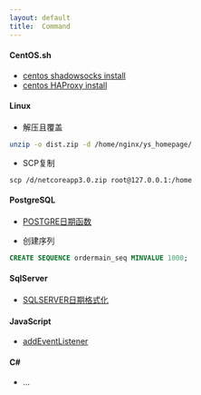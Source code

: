 ```yaml
---
layout: default
title:  Command
---
```


#### CentOS.sh
+ [centos shadowsocks install](https://github.com/lozye/lozye.github.io/blob/master/doc/centosshadowsockslibev.sh)
+ [centos HAProxy install](https://github.com/lozye/lozye.github.io/blob/master/doc/shadowsocksrelay.sh)

#### Linux
+ 解压且覆盖
```sh
unzip -o dist.zip -d /home/nginx/ys_homepage/
```
+ SCP复制
```
scp /d/netcoreapp3.0.zip root@127.0.0.1:/home
```


#### PostgreSQL
+ [POSTGRE日期函数](https://www.postgresql.org/docs/9.3/functions-datetime.html)

+ 创建序列
```sql
CREATE SEQUENCE ordermain_seq MINVALUE 1000;
```

#### SqlServer
+ [SQLSERVER日期格式化](doc/sqlserverconvert)

#### JavaScript
+ [addEventListener](doc/jsevent)

#### C#
+ ...

